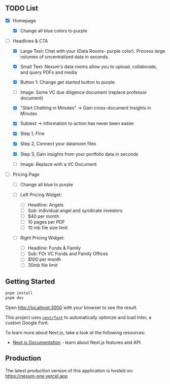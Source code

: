 ## TODO List

- [x] Homepage
  - [x] Change all blue colors to purple
- [ ] Headlines & CTA

  - [x] Large Text: Chat with your (Data Rooms- purple color). Process large volumes of uncentralized data in seconds.
  - [x] Small Text: Nexum's data rooms allow you to upload, collaborate, and query PDFs and media
  - [x] Button 1: Change get started button to purple
  - [ ] Image: Some VC due diligence document (replace professor document)
  - [x] "Start Chatting in Minutes" -> Gain cross-document Insights in Minutes
  - [x] Subtext -> information to action has never been easier

  - [x] Step 1, Fine
  - [x] Step 2, Connect your dataroom files
  - [x] Step 3, Gain insights from your portfolio data in seconds
  - [ ] Image: Replace with a VC Document

- [ ] Pricing Page

  - [ ] Change all blue to purple
  - [ ] Left Pricing Widget:

    - [ ] Headline: Angels
    - [ ] Sub: individual angel and syndicate investors
    - [ ] $40 per month
    - [ ] 10 pages per PDF
    - [ ] 10 mb file size limit

  - [ ] Right Pricing Widget:
    - [ ] Headline: Funds & Family
    - [ ] Sub: FOr VC Funds and Family Offices
    - [ ] $100 per month
    - [ ] 30mb file limit

## Getting Started

```bash
pnpm install
pnpm dev
```

Open [http://localhost:3000](http://localhost:3000) with your browser to see the result.

This project uses [`next/font`](https://nextjs.org/docs/basic-features/font-optimization) to automatically optimize and load Inter, a custom Google Font.

To learn more about Next.js, take a look at the following resources:

- [Next.js Documentation](https://nextjs.org/docs) - learn about Next.js features and API.

## Production

The latest production version of this application is hosted on:
https://nexum-one.vercel.app
